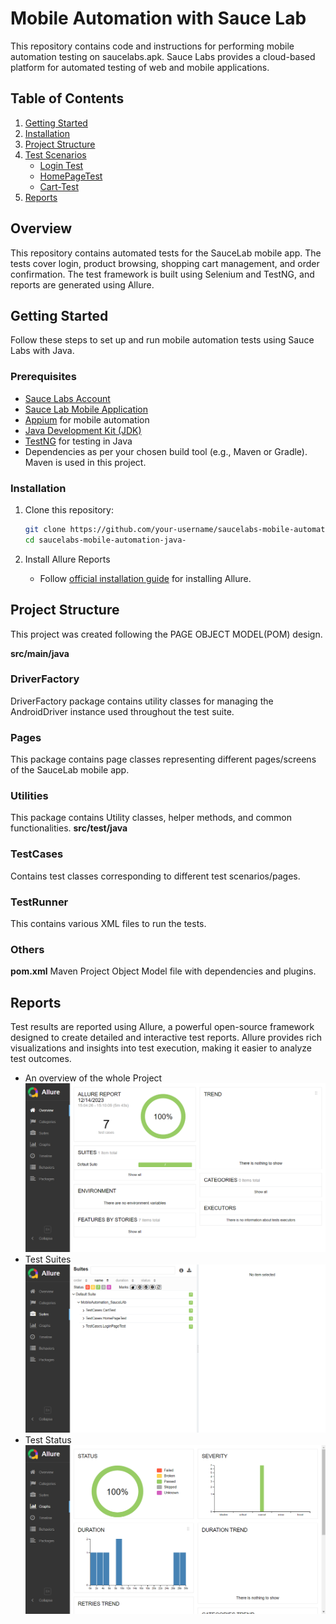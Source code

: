 # Mobile Automation with Sauce Lab 

This repository contains code and instructions for performing mobile automation testing on saucelabs.apk.  Sauce Labs provides a cloud-based platform for automated testing of web and mobile applications.

## Table of Contents

1. [Getting Started](#getting-started)
2. [Installation](#installation)
3. [Project Structure](#project-structure)
4. [Test Scenarios](#test-scenarios)
   - [Login Test](#login-test)
   - [HomePageTest](#homepage_test)
   - [Cart-Test](#cart-test)
6. [Reports](#reports)

## Overview

This repository contains automated tests for the SauceLab mobile app. The tests cover login, product browsing, shopping cart management, and order confirmation. The test framework is built using Selenium and TestNG, and reports are generated using Allure.

## Getting Started

Follow these steps to set up and run mobile automation tests using Sauce Labs with Java.

### Prerequisites

- [Sauce Labs Account](https://saucelabs.com/)
- [Sauce Lab Mobile Application](https://github.com/saucelabs/sample-app-mobile/releases/download/2.7.1/Android.SauceLabs.Mobile.Sample.app.2.7.1.apk)
- [Appium](http://appium.io/) for mobile automation
- [Java Development Kit (JDK)](https://www.oracle.com/java/technologies/javase-downloads.html)
- [TestNG](https://testng.org/doc/) for testing in Java
- Dependencies as per your chosen build tool (e.g., Maven or Gradle). Maven is used in this project.


### Installation

1. Clone this repository:

   ```bash
   git clone https://github.com/your-username/saucelabs-mobile-automation-java.git
   cd saucelabs-mobile-automation-java-
   ```
2. Install Allure Reports
   - Follow [official installation guide](https://allurereport.org/docs/gettingstarted-installation/) for installing Allure.
## Project Structure
   This project was created following the PAGE OBJECT MODEL(POM) design.
   
**src/main/java**
### DriverFactory
DriverFactory package contains utility classes for managing the AndroidDriver instance used throughout the test suite.
### Pages 
This package contains page classes representing different pages/screens of the SauceLab mobile app. 
### Utilities
This package contains Utility classes, helper methods, and common functionalities.
**src/test/java**
### TestCases
Contains test classes corresponding to different test scenarios/pages.
### TestRunner 
This contains various XML files to run the tests.
### Others 
**pom.xml**
Maven Project Object Model file with dependencies and plugins.

## Reports 
Test results are reported using Allure, a powerful open-source framework designed to create detailed and interactive test reports. Allure provides rich visualizations and insights into test execution, making it easier to analyze test outcomes.
- An overview of the whole Project
![Overview](./src/resources/overview.png)
- Test Suites
![Overview](./src/resources/Suites.png)
- Test Status
![Test Status Details](./src/resources/Status.png)




  
